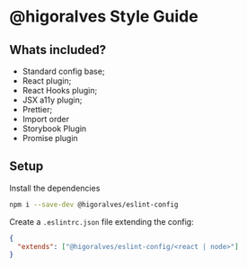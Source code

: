 # @higoralves Style Guide

## Whats included?

- Standard config base;
- React plugin;
- React Hooks plugin;
- JSX a11y plugin;
- Prettier;
- Import order
- Storybook Plugin
- Promise plugin

## Setup

Install the dependencies

```bash
npm i --save-dev @higoralves/eslint-config
```

Create a `.eslintrc.json` file extending the config:

```json
{
  "extends": ["@higoralves/eslint-config/<react | node>"]
}
```